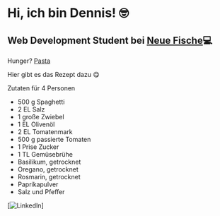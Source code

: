 # Hi, ich bin Dennis! :nerd_face:

## Web Development Student bei [Neue Fische](https://github.com/neuefische):computer:

Hunger? [Pasta](https://www.eatclub.tv/wp-content/uploads/sites/4/2022/04/pasta-al-pollo-1-e1655385643884.jpg)

Hier gibt es das Rezept dazu :yum:

Zutaten für 4 Personen

- 500 g Spaghetti
- 2 EL Salz
- 1 große Zwiebel
- 1 EL Olivenöl
- 2 EL Tomatenmark
- 500 g passierte Tomaten
- 1 Prise Zucker
- 1 TL Gemüsebrühe
- Basilikum, getrocknet
- Oregano, getrocknet
- Rosmarin, getrocknet
- Paprikapulver
- Salz und Pfeffer

[![LinkedIn](https://img.shields.io/badge/-LinkedIn-blue?style=flat-square&logo=Linkedin&logoColor=white&link=√/)]
